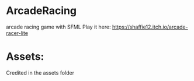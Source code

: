 # ArcadeRacing
arcade racing game with SFML 
Play it here: https://shaffie12.itch.io/arcade-racer-lite

# Assets:
Credited in the assets folder
